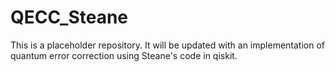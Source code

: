# QECC_Steane
This is a placeholder repository. It will be updated with an implementation of quantum error correction using Steane's code in qiskit.
